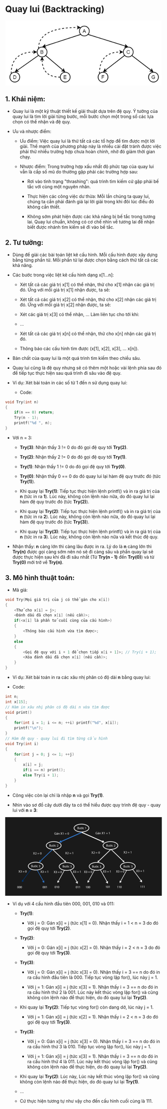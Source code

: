 # Quay lui (Backtracking)

![Ảnh mô tả](/image/img2.jpeg)

 ## 1. Khái niệm:
 
 - Quay lui là một kỹ thuật thiết kế giải thuật dựa trên đệ quy. Ý tưởng của quay lui là tìm lời giải từng bước, mỗi bước chọn một trong số các lựa chọn có thể nhận và đệ quy.

 - Ưu và nhược điểm:
	 
	 - Ưu điểm: Việc quay lui là thử tất cả các tổ hợp để tìm được một lời giải. Thế mạnh của phương pháp này là nhiều cài đặt tránh được việc phải thử nhiều trường hợp chưa hoàn chỉnh, nhờ đó giảm thời gian chạy.

	- Nhược điểm: Trong trường hợp xấu nhất độ phức tạp của quay lui vẫn là cấp số mũ do thường gặp phải các trường hợp sau:

		- Rơi vào tình trạng "thrashing": quá trình tìm kiếm cứ gặp phải bế tắc với cùng một nguyên nhân.

		- Thực hiện các công việc dư thừa: Mỗi lần chúng ta quay lui, chúng ta cần phải đánh giá lại lời giải trong khi đôi lúc điều đó không cần thiết.

		- Không sớm phát hiện được các khả năng bị bế tắc trong tương lai. Quay lui chuẩn, không có cơ chế nhìn về tương lai để nhận biết được nhánh tìm kiếm sẽ đi vào bế tắc.

## 2. Tư tưởng:

- Dùng để giải các bài toán liệt kê cấu hình. Mỗi cấu hình được xây dựng bằng từng phần tử. Mỗi phần tử lại được chọn bằng cách thử tất cả các khả năng.

- Các bước trong việc liệt kê cấu hình dạng x[1...n]:

	- Xét tất cả các giá trị x[1] có thể nhận, thử cho x[1] nhận các giá trị đó. Ứng với mỗi giá trị x[1] nhận được, ta sẽ:
	
	- Xét tất cả các giá trị x[2] có thể nhận, thử cho x[2] nhận các giá trị đó. Ứng với mỗi giá trị x[2] nhận được, ta sẽ:
	
	- Xét các giá trị x[3] có thể nhận, ... Làm liên tục cho tới khi:
	
	- ...
	
	- Xét tất cả các giá trị x[n] có thể nhận, thử cho x[n] nhận các giá trị đó.
	
	- Thông báo các cấu hình tìm được (x[1], x[2], x[3], ... x[n]).
	
- Bản chất của quay lui là một quá trình tìm kiếm theo chiều sâu.

- Quay lui cũng là đệ quy nhưng sẽ có thêm một hoặc vài lệnh phía sau đó để tiếp tục thực hiện sau quá trình đi sâu vào đệ quy.

- Ví dụ: Xét bài toán in các số từ 1 đến n sử dụng quay lui:

	- Code:
	
```C++
void Try(int n)
{
	if(n == 0) return;
	Try(n - 1);
	printf("%d ", n);
}
```

- Với n = 3:

	- **Try(3)**: Nhận thấy 3 != 0 do đó gọi đệ quy tới **Try(2)**.
	
	- **Try(2)**: Nhận thấy 2 != 0 do đó gọi đệ quy tới **Try(1)**.
	
	- **Try(1)**: Nhận thấy 1 != 0 do đó gọi đệ quy tới **Try(0)**.

	- **Try(0)**: Nhận thấy 0 == 0 do đó quay lui lại hàm đệ quy trước đó (tức **Try(1)**).
	
	- Khi quay lại **Try(1)**: Tiếp tục thực hiện lệnh printf() và in ra giá trị của **n** (tức in ra **1**). Lúc này, không còn lệnh nào nữa, do đó quay lui lại hàm đệ quy trước đó (tức **Try(2)**).

	- Khi quay lại **Try(2)**: Tiếp tục thực hiện lệnh printf() và in ra giá trị của **n** (tức in ra **2**). Lúc này, không còn lệnh nào nữa, do đó quay lui lại hàm đệ quy trước đó (tức **Try(3)**).

	- Khi quay lại **Try(3)**: Tiếp tục thực hiện lệnh printf() và in ra giá trị của **n** (tức in ra **3**). Lúc này, không còn lệnh nào nữa và kết thúc đệ quy.

- Nhận thấy: **n** càng lớn thì càng lâu được in ra. Lý do là **n** càng lớn thì **Try(n)** được gọi càng sớm nên nó sẽ đi càng sâu và phần quay lại sẽ được thực hiện sau khi đã đi sâu nhất (Từ **Try(n - 1)** đến **Try(0)**) và từ **Try(0)** mới trở về **Try(n)**.

## 3. Mô hình thuật toán:

- Mã giả:

```C++
void Try(Mọi giá trị của j có thể gán cho x[i])
{
	<Thử cho x[i] = j>;
	<Đánh dấu đã chọn x[i] (nếu cần)>;
	if(<x[i] là phần tử cuối cùng của cấu hình>)
	{
		<Thông báo cấu hình vừa tìm được>;
	}
	else
	{
		<Gọi đệ quy với i + 1 để chọn tiếp x[i + 1]>; // Try(i + 1);
		<Xóa đánh dấu đã chọn x[i] (nếu cần)>;
	}
}
```

- Ví dụ: Xét bài toán in ra các xâu nhị phân có độ dài **n** bằng quay lui:

- Code:

```C++
int n;
int x[15];
// Hàm in xâu nhị phân có độ dài n vừa tìm được
void print()
{
	for(int i = 1; i <= n; ++i) printf("%d", x[i]);
	printf("\n");
}
// Hàm đệ quy - quay lui đi tìm từng cấu hình
void Try(int i)
{
	for(int j = 0; j <= 1; ++j)
	{
		x[i] = j;
		if(i == n) print();
		else Try(i + 1);
	}
}
```

- Công việc còn lại chỉ là nhập **n** và gọi **Try(1)**.

- Nhìn vào sơ đồ cây dưới đây ta có thể hiểu được quy trình đệ quy - quay lui với **n = 3**:

![Ảnh mô tả](/image/img3.png)

- Ví dụ với 4 cấu hình đầu tiên 000, 001, 010 và 011:
	
	- **Try(1)**:

		- Với j = 0: Gán x[i] = j (tức x[1] = 0). Nhận thấy i = 1 < n = 3 do đó gọi đệ quy tới **Try(2)**. 

	- **Try(2)**:

		- Với j = 0: Gán x[i] = j (tức x[2] = 0). Nhận thấy i = 2 < n = 3 do đó gọi đệ quy tới **Try(3)**. 

	- **Try(3)**:

		- Với j = 0: Gán x[i] = j (tức x[3] = 0). Nhận thấy i = 3 == n do đó in ra cấu hình đầu tiên là 000. Tiếp tục vòng lặp for(), lúc này j = 1.

		- Với j = 1: Gán x[i] = j (tức x[3] = 1). Nhận thấy i = 3 == n do đó in ra cấu hình thứ 2 là 001. Lúc này kết thúc vòng lặp for() và cũng không còn lệnh nào để thực hiện, do đó quay lui lại **Try(2)**.
	
	- Khi quay lại **Try(2)**: Tiếp tục vòng for() còn dang dở, lúc này j = 1.

		- Với j = 1: Gán x[i] = j (tức x[2] = 1). Nhận thấy i = 2 < n = 3 do đó gọi đệ quy tới **Try(3)**.

	- **Try(3)**:
	
		- Với j = 0: Gán x[i] = j (tức x[3] = 0). Nhận thấy i = 3 == n do đó in ra cấu hình thứ 3 là 010. Tiếp tục vòng lặp for(), lúc này j = 1.

		- Với j = 1: Gán x[i] = j (tức x[3] = 1). Nhận thấy i = 3 == n do đó in ra cấu hình thứ 4 là 011. Lúc này kết thúc vòng lặp for() và cũng không còn lệnh nào để thực hiện, do đó quay lui lại **Try(2)**.

	- Khi quay lại **Try(2)**: Lúc này, Lúc này kết thúc vòng lặp for() và cũng không còn lệnh nào để thực hiện, do đó quay lui lại **Try(1)**.

	- ...
	
	- Cứ thực hiện tương tự như vậy cho đến cấu hình cuối cùng là 111.
	
	
	
